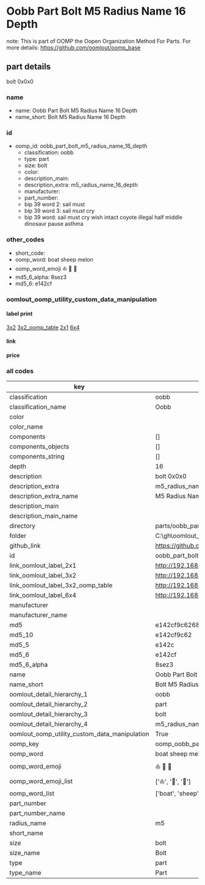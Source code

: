 # Oobb Part Bolt M5 Radius Name 16 Depth  

note: This is part of OOMP the Oopen Organization Method For Parts. For more details: https://github.com/oomlout/oomp_base

##  part details
  



bolt 0x0x0



### name
* name: Oobb Part Bolt M5 Radius Name 16 Depth
* name_short: Bolt M5 Radius Name 16 Depth
### id
* oomp_id: oobb_part_bolt_m5_radius_name_16_depth
  * classification: oobb
  * type: part
  * size: bolt
  * color: 
  * description_main: 
  * description_extra: m5_radius_name_16_depth
  * manufacturer: 
  * part_number: 
  * bip 39 word 2: sail must
  * bip 39 word 3: sail must cry
  * bip 39 word: sail must cry wish intact coyote illegal half middle dinosaur pause asthma

### other_codes
* short_code: 
* oomp_word: boat sheep melon
* oomp_word_emoji :boat: :sheep: :melon:
* md5_6_alpha: 8sez3
* md5_6: e142cf






### oomlout_oomp_utility_custom_data_manipulation
#### label print
[3x2](http://192.168.1.245:1112/?label=oomp%208sez3)
[3x2_oomp_table](http://192.168.1.108:1112/?label=oomp%208sez3)
[2x1](http://192.168.1.242:1112/?label=oomp%208sez3)
[6x4](http://192.168.1.55:1112/?label=oomp%208sez3)    

#### link

                              

#### price







### all codes 
| key | value |  
| --- | --- |  
| classification | oobb |  
| classification_name | Oobb |  
| color |  |  
| color_name |  |  
| components | [] |  
| components_objects | [] |  
| components_string | [] |  
| depth | 16 |  
| description | bolt 0x0x0 |  
| description_extra | m5_radius_name_16_depth |  
| description_extra_name | M5 Radius Name 16 Depth |  
| description_main |  |  
| description_main_name |  |  
| directory | parts/oobb_part_bolt_m5_radius_name_16_depth |  
| folder | C:\gh\oomlout_oobb_version_4_generated_parts\parts\oobb_part_bolt_m5_radius_name_16_depth |  
| github_link | https://github.com/oomlout/oomlout_oomp_part_src/tree/main/parts/oobb_part_bolt_m5_radius_name_16_depth |  
| id | oobb_part_bolt_m5_radius_name_16_depth |  
| link_oomlout_label_2x1 | http://192.168.1.242:1112/?label=oomp%208sez3 |  
| link_oomlout_label_3x2 | http://192.168.1.245:1112/?label=oomp%208sez3 |  
| link_oomlout_label_3x2_oomp_table | http://192.168.1.108:1112/?label=oomp%208sez3 |  
| link_oomlout_label_6x4 | http://192.168.1.55:1112/?label=oomp%208sez3 |  
| manufacturer |  |  
| manufacturer_name |  |  
| md5 | e142cf9c62686e20c6bacfc86a6485f1 |  
| md5_10 | e142cf9c62 |  
| md5_5 | e142c |  
| md5_6 | e142cf |  
| md5_6_alpha | 8sez3 |  
| name | Oobb Part Bolt M5 Radius Name 16 Depth |  
| name_short | Bolt M5 Radius Name 16 Depth |  
| oomlout_detail_hierarchy_1 | oobb |  
| oomlout_detail_hierarchy_2 | part |  
| oomlout_detail_hierarchy_3 | bolt |  
| oomlout_detail_hierarchy_4 | m5_radius_name_16_depth |  
| oomlout_oomp_utility_custom_data_manipulation | True |  
| oomp_key | oomp_oobb_part_bolt_m5_radius_name_16_depth |  
| oomp_word | boat sheep melon |  
| oomp_word_emoji | :boat: :sheep: :melon: |  
| oomp_word_emoji_list | [':boat:', ':sheep:', ':melon:'] |  
| oomp_word_list | ['boat', 'sheep', 'melon'] |  
| part_number |  |  
| part_number_name |  |  
| radius_name | m5 |  
| short_name |  |  
| size | bolt |  
| size_name | Bolt |  
| type | part |  
| type_name | Part |  
